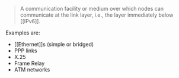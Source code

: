 
>A communication facility or medium over which nodes can communicate at the link layer, i.e., the layer immediately below [[IPv6]].

Examples are:
- [[Ethernet]]s (simple or bridged)
- PPP links
- X.25
- Frame Relay
- ATM networks
